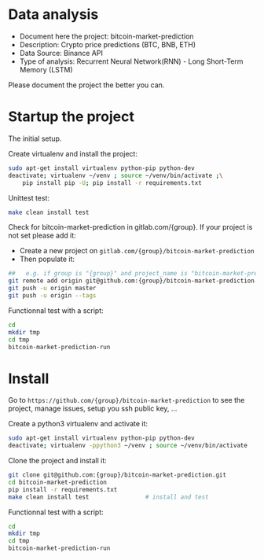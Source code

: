 # Data analysis
- Document here the project: bitcoin-market-prediction
- Description: Crypto price predictions (BTC, BNB, ETH)
- Data Source: Binance API
- Type of analysis: Recurrent Neural Network(RNN) - Long Short-Term Memory (LSTM)

Please document the project the better you can.

# Startup the project

The initial setup.

Create virtualenv and install the project:
```bash
sudo apt-get install virtualenv python-pip python-dev
deactivate; virtualenv ~/venv ; source ~/venv/bin/activate ;\
    pip install pip -U; pip install -r requirements.txt
```

Unittest test:
```bash
make clean install test
```

Check for bitcoin-market-prediction in gitlab.com/{group}.
If your project is not set please add it:

- Create a new project on `gitlab.com/{group}/bitcoin-market-prediction`
- Then populate it:

```bash
##   e.g. if group is "{group}" and project_name is "bitcoin-market-prediction"
git remote add origin git@github.com:{group}/bitcoin-market-prediction.git
git push -u origin master
git push -u origin --tags
```

Functionnal test with a script:

```bash
cd
mkdir tmp
cd tmp
bitcoin-market-prediction-run
```

# Install

Go to `https://github.com/{group}/bitcoin-market-prediction` to see the project, manage issues,
setup you ssh public key, ...

Create a python3 virtualenv and activate it:

```bash
sudo apt-get install virtualenv python-pip python-dev
deactivate; virtualenv -ppython3 ~/venv ; source ~/venv/bin/activate
```

Clone the project and install it:

```bash
git clone git@github.com:{group}/bitcoin-market-prediction.git
cd bitcoin-market-prediction
pip install -r requirements.txt
make clean install test                # install and test
```
Functionnal test with a script:

```bash
cd
mkdir tmp
cd tmp
bitcoin-market-prediction-run
```
